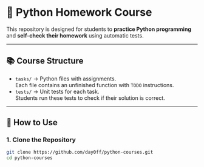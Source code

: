 # 🐍 Python Homework Course

This repository is designed for students to **practice Python programming** and **self-check their homework** using automatic tests.

---

## 📚 Course Structure
- `tasks/` → Python files with assignments.  
  Each file contains an unfinished function with `TODO` instructions.  
- `tests/` → Unit tests for each task.  
  Students run these tests to check if their solution is correct.

---

## 🚀 How to Use

### 1. Clone the Repository
```bash
git clone https://github.com/day0ff/python-courses.git
cd python-courses
